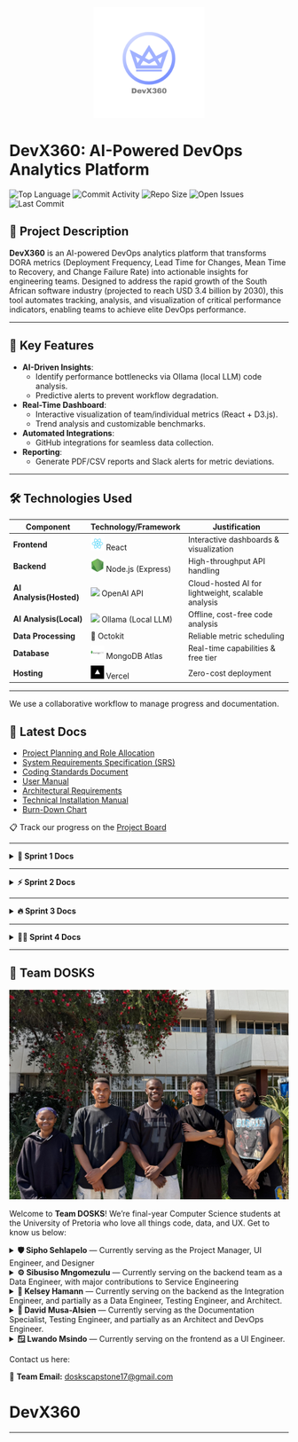 <p align="center">
  <img src="Assets/DevX360.png" alt="DevX360 Logo" width="200"/>
</p>

# DevX360: AI-Powered DevOps Analytics Platform

![Top Language](https://img.shields.io/github/languages/top/COS301-SE-2025/DevX360)
![Commit Activity](https://img.shields.io/github/commit-activity/m/COS301-SE-2025/DevX360)
![Repo Size](https://img.shields.io/github/repo-size/COS301-SE-2025/DevX360)
![Open Issues](https://img.shields.io/github/issues/COS301-SE-2025/DevX360)
![Last Commit](https://img.shields.io/github/last-commit/COS301-SE-2025/DevX360)


## 🚀 Project Description

**DevX360** is an AI-powered DevOps analytics platform that transforms DORA metrics (Deployment Frequency, Lead Time for Changes, Mean Time to Recovery, and Change Failure Rate) into actionable insights for engineering teams. Designed to address the rapid growth of the South African software industry (projected to reach USD 3.4 billion by 2030), this tool automates tracking, analysis, and visualization of critical performance indicators, enabling teams to achieve elite DevOps performance.

---





## 🔑 Key Features

- **AI-Driven Insights**:  
  - Identify performance bottlenecks via Ollama (local LLM) code analysis.
  - Predictive alerts to prevent workflow degradation.
- **Real-Time Dashboard**:  
  - Interactive visualization of team/individual metrics (React + D3.js).
  - Trend analysis and customizable benchmarks.
- **Automated Integrations**:  
  - GitHub integrations for seamless data collection.
- **Reporting**:  
  - Generate PDF/CSV reports and Slack alerts for metric deviations.

---

## 🛠 Technologies Used

| Component           | Technology/Framework                                                                                   | Justification                          |
|---------------------|--------------------------------------------------------------------------------------------------------|----------------------------------------|
| **Frontend**        | <img src="https://raw.githubusercontent.com/github/explore/main/topics/react/react.png" width="24"/> React      | Interactive dashboards & visualization |
| **Backend**         | <img src="https://raw.githubusercontent.com/github/explore/main/topics/nodejs/nodejs.png" width="24"/> Node.js (Express) | High-throughput API handling           |
| **AI Analysis(Hosted)**     | <img src="https://encrypted-tbn0.gstatic.com/images?q=tbn:ANd9GcTpENkKrmMEnTEVg4hNLhje-ulIiVCpWRITxA&s" width="24"/> OpenAI API | Cloud-hosted AI for lightweight, scalable analysis |
| **AI Analysis(Local)**     | <img src="https://miro.medium.com/v2/resize:fit:1100/format:webp/1*UnUo_KuVO3gVcrwPqiAzAg.png" width="24"/> Ollama (Local LLM) | Offline, cost-free code analysis       |
| **Data Processing** | 🐙 Octokit                                                                                              | Reliable metric scheduling             |
| **Database**        | <img src="https://raw.githubusercontent.com/github/explore/main/topics/mongodb/mongodb.png" width="24"/> MongoDB Atlas     | Real-time capabilities & free tier     |
| **Hosting**         | <img src="https://raw.githubusercontent.com/github/explore/main/topics/vercel/vercel.png" width="24"/> Vercel                  | Zero-cost deployment                   |



---

We use a collaborative workflow to manage progress and documentation.

## 📄 Latest Docs
- [Project Planning and Role Allocation](https://github.com/COS301-SE-2025/DevX360/blob/main/Documentation%20V4/Project%20Planning%20and%20Role%20Allocation%20V5.pdf)
- [System Requirements Specification (SRS)]()  
- [Coding Standards Document](https://github.com/COS301-SE-2025/DevX360/blob/main/Documentation%20V4/DevX360%20Coding%20Standards%20V3.1.pdf)  
- [User Manual](https://github.com/COS301-SE-2025/DevX360/blob/feature/frontend/README.md)  
- [Architectural Requirements]()  
- [Technical Installation Manual]()
- [Burn-Down Chart](https://github.com/COS301-SE-2025/DevX360/blob/main/Documentation%20V4/DexX360%20Burn-Down%20Chart.pdf)

📋 Track our progress on the [Project Board](https://github.com/COS301-SE-2025/DevX360/projects?query=is%3Aopen)

---

<details>
<summary><strong>🚀 Sprint 1 Docs</strong></summary>

- [System Requirements Specification (SRS)](https://github.com/COS301-SE-2025/DevX360/blob/feature/documentation/Documentation/SRS.pdf)  

</details>

---

<details>
<summary><strong>⚡ Sprint 2 Docs</strong></summary>

- [System Requirements Specification (SRS)](https://github.com/COS301-SE-2025/DevX360/blob/feature/documentation/Documentation/SRS%20V2.1.pdf)  
- [Project Planning and Role Allocation](https://github.com/COS301-SE-2025/DevX360/blob/feature/documentation/Documentation/Project%20Planning%20and%20Role%20Allocation%20V3.pdf)  
- [Coding Standards Document](https://github.com/COS301-SE-2025/DevX360/blob/feature/documentation/Documentation/DevX360%20Coding%20Standards.pdf)    
- [Architectural Requirements](https://github.com/COS301-SE-2025/DevX360/blob/feature/documentation/Documentation/Architectural%20Requirements%20V2.pdf)  

</details>

---

<details>
<summary><strong>🔥 Sprint 3 Docs</strong></summary>

- [System Requirements Specification (SRS)](https://github.com/COS301-SE-2025/DevX360/blob/main/Documentation%20V3/SRS%20V2.3.2.pdf)  
- [Project Planning and Role Allocation](https://github.com/COS301-SE-2025/DevX360/blob/main/Documentation%20V3/Project%20Planning%20and%20Role%20Allocation%20V4.pdf)  
- [Coding Standards Document](https://github.com/COS301-SE-2025/DevX360/blob/main/Documentation%20V3/DevX360%20Coding%20Standards%20V3.pdf)  
- [User Manual](https://github.com/COS301-SE-2025/DevX360/blob/feature/frontend/README.md)  
- [Architectural Requirements](https://github.com/COS301-SE-2025/DevX360/blob/main/Documentation%20V3/Architectural%20Requirements%20V4.pdf)  
- [Technical Installation Manual](https://github.com/COS301-SE-2025/DevX360/edit/feature/ai-analysis/README.md)  

</details>

---

<details>
<summary><strong>👨‍🍳 Sprint 4 Docs</strong></summary>

- [Project Planning and Role Allocation](github.com/COS301-SE-2025/DevX360/blob/main/Documentation%20V4/Project%20Planning%20and%20Role%20Allocation%20V4.pdf)
- [System Requirements Specification (SRS)](https://github.com/COS301-SE-2025/DevX360/blob/main/Documentation%20V4/SRS%20V2.3.3.pdf)  
- [Coding Standards Document](https://github.com/COS301-SE-2025/DevX360/blob/main/Documentation%20V4/DevX360%20Coding%20Standards%20V3.1.pdf)  
- [User Manual]()  
- [Architectural Requirements](https://github.com/COS301-SE-2025/DevX360/blob/main/Documentation%20V4/Architectural%20Requirements%20V4.2.pdf)  
- [Technical Installation Manual](https://github.com/COS301-SE-2025/DevX360/edit/feature/ai-analysis/README.md)
- [Burn-Down Chart](https://github.com/COS301-SE-2025/DevX360/blob/main/Documentation%20V4/DexX360%20Burn-Down%20Chart.pdf)

</details>

---






## 👥 Team DOSKS

<p align="center">
  <img src="Assets/DevX360 Team.jpg" alt="DevX360 Team" width="600"/>
</p>

Welcome to **Team DOSKS**! We’re final-year Computer Science students at the University of Pretoria who love all things code, data, and UX. Get to know us below:

<details>
<summary><strong>🛡️ Sipho Sehlapelo</strong> — Currently serving as the Project Manager, UI Engineer, and Designer</summary>

<div>

- **Key Skills:** React · Full-Stack Development  
- **About Me:**  
  > “I’m in my final year studying Computer Science at UP. I’m driven by solving real-world problems with code—whether it’s building a full-stack web app in JavaScript or exploring data pipelines in Python. I love finding creative ways to bridge theory with hands-on projects.”

Find me on:

[![LinkedIn – Sipho Sehlapelo](https://img.shields.io/badge/LinkedIn-blue?logo=linkedin&label=Sipho%20Sehlapelo)](https://www.linkedin.com/in/sipho-sehlapelo-769155356)

</div>
</details>

<details>
<summary><strong>⚙️ Sibusiso Mngomezulu</strong> — Currently serving on the backend team as a Data Engineer, with major contributions to Service
Engineering</summary>

<div>

- **Key Skills:** JavaScript · Node.js · API Development  
- **About Me:**  
  > “As a final-year UP CS student, I’m passionate about designing robust backend systems. I enjoy writing clean Node.js APIs, optimizing data flows in Python, and ensuring that every service scales efficiently. I’m always curious about new patterns in distributed computing and I enjoy tinkering with open-source projects.”


Find me here:

[![LinkedIn – Sibusiso Mngomezulu](https://img.shields.io/badge/LinkedIn-blue?logo=linkedin&label=Sibusiso%20Mngomezulu)](https://www.linkedin.com/in/sibusiso-mngomezulu-)

</div>
</details>

<details>
<summary><strong>🔗 Kelsey Hamann</strong> — Currently serving on the backend as the Integration Engineer, and partially as a Data
Engineer, Testing Engineer, and Architect.
</summary>

<div>

- **Key Skills:** JavaScript · Distributed Systems  
- **About Me:**  
  > “I’m wrapping up my CS degree at UP this year, with a deep interest in distributed systems and Python scripting. I find joy in breaking down complex architectures into maintainable modules and exploring container orchestration.”


Contact me here:

[![LinkedIn – Kelsey Hamann](https://img.shields.io/badge/LinkedIn-blue?logo=linkedin&label=Kelsey%20Hamann)](https://www.linkedin.com/in/kelsey-d-hamann)

</div>
</details>

<details>
<summary><strong>🎨 David Musa-Alsien</strong> — Currently serving as the Documentation Specialist, Testing Engineer, and partially as an
Architect and DevOps Engineer.
</summary>

<div>

- **Key Skills:** React · UI/UX Design  
- **About Me:**  
  > “In my final year at UP, I focus on crafting intuitive user experiences. I’m passionate about accessibility and love turning data into interactive visual stories. I enjoy seeing how I can apply the coding concepts I learn in everyday life and using my skills to benefit those around me as well as myself.”

Contact me here:

[![LinkedIn – David Musa-Alsien](https://img.shields.io/badge/LinkedIn-blue?logo=linkedin&label=David%20Musa-Alsien)](https://www.linkedin.com/in/d-m-a-381700356)

</div>
</details>

<details>
<summary><strong>🪟 Lwando Msindo</strong> — Currently serving on the frontend as a UI Engineer.
</summary>

<div>

- **Key Skills:** REST APIs · React
- **About Me:**  
  > “As a final-year Computer Science student at UP, I am passionate about how software works at its core. I enjoy shaping the logic that drives applications and designing abstractions that simplify complexity, now extending that mindset into UI/UX design.”

Contact me here:

[![LinkedIn – Lwando](https://img.shields.io/badge/LinkedIn-blue?logo=linkedin&label=Lwando%20Msindo)](https://www.linkedin.com/in/lwando-msindo-0220722b5/)

</div>
</details>

Contact us here:

📧 **Team Email:** doskscapstone17@gmail.com


# DevX360


---
